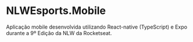 # NLWEsports.Mobile
Aplicação mobile desenvolvida utilizando React-native (TypeScript) e Expo durante a 9º Edição da NLW da Rocketseat.

